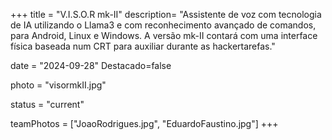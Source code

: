 +++
title = "V.I.S.O.R mk-II"
description= "Assistente de voz com tecnologia de IA utilizando o Llama3 e com reconhecimento avançado de comandos, para Android, Linux e Windows. A versão mk-II contará com uma interface física baseada num CRT para auxiliar durante as hackertarefas." 

date = "2024-09-28" 
Destacado=false 

photo = "visormkII.jpg" 

status = "current"

teamPhotos = ["JoaoRodrigues.jpg", "EduardoFaustino.jpg"] 
+++
